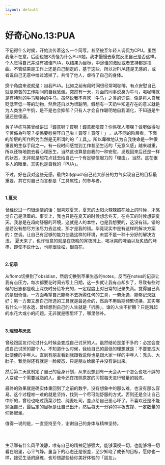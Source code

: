 ```yaml
---
layout: default
---
```


# 好奇心No.13:PUA

不记得什么时候，开始流传着这么一个简写，甚至被互年轻人调侃为CPU。虽然我毫不在意，后面也被X责怪为什么PUA她，我才慢慢去察觉反思自己是否这样。个人觉得自己并没有被谁PUA，以结果为目标，中途谁的激励或者支持都是插曲。不管结果是工作上还是自己制定的，基于这些，所以对PUA还是无感的，或者说自己无意中给过滤掉了。共情了他人，虐待了自己的身体。

换个角度来说就是：自我PUA。比如之前有段时间很经常喝咖啡，有点安慰自己就是劳苦的工作期间的自我感谢。突然有一天，对面的同事说身为牛马，喝咖啡就是有特别的牛马精神的牛马。虽然说我不喜欢「牛马」之类的词语，像是将人自我贬低至低一等的动物，然后还自以为很聪明。假想有一天奶牛知道存在的意义就是为人类生产牛奶，是不是也会抑郁？只有人才会自作聪明地自我消化，不知道是牛逼还是傻逼。

黄子华栋笃笑曾经讲过「鐘意呀？買呀！鐘意都唔買？你係咪人嚟㗎？做嘢做得咁辛苦係為咩呀？梗係要慰勞吓自己啦！買呀！買呀！」  。从不同的阶层看，下面的阶层的所作所为当然是无所谓的的「工具」。所以卑微地认为自我使命是一种很重要的生存手段之一。有一段时间感觉到工作甚至生活的「无意义感」越来越重，所以还特地跑去看心理医生，当然这也算是自我的一种安慰，发现回来后还是一样的状态，无非就是想花点钱去给自己一个有足够信服力的「理由」。当然，这在很多人的眼里，其实也是自我的「PUA」。

不过，好在我对这些无感。最终如何push自己花大部分的力气实现自己的目标最重要，其它对自己而言都是「工具属性」的参与者。
<br>
<br>	 
#### 1.夏天

曾经说过一句很煽情的话：很喜欢夏天，夏天的太阳火辣辣照在脸上的时候，才感觉自己是活着的。事实上，我也只是在夏天的时候想念冬天，在冬天的时候想要夏天。我总是在趋向舒服的环境，这就是人的本性，也是我想要的，这没有错。错的是若没有想尽方法尽力去达成，那才是我的错。毕竟现实中是有这样的解决方案的：空调。让自己有足够的能力创造这样的环境，未尝不是一种十分好的解决方法。
夏天来了，也许惬意的就是在夜晚的宵夜摊上，喝冰爽的啤酒以及炙热的烤串，即使不说什么，也能很放松，很自在。
<br>
<br>	 
#### 2.记录
从flomo切换到了obsidian，然后切换到苹果生态的notes，反而在notes的记录让我有点压力，每次都要花时间去写上日期，这一步就让我有点却步了，导致有些时候的日志都是晚上深夜时分给补充的，一定程度上对日常的记录失真。觉得自己真的是很奇怪，一方面希望自己能够不去折腾任何的工具，一劳永逸，能够记录就好；另一方面又想自己所选的工具就是最适合的，然后不用后期频繁切换。其实哪有什么一劳永逸，曾经想到自己的人生就是「折腾」，谁的人生不折腾？只是溅起的水花大或小的问题。无非就是哪里坏了，哪里修补。
<br>
<br>	 
#### 3.理想与厌恶

曾经跟朋友讨论过什么时候会变成自己讨厌的人。虽然结论是差不多的：必定会变成自己讨厌的那个人。不知道什么时候，我给自己的最低的理想就是：不要变成大肚便便的中年人。直到有朋友看到我跟我说你也是跟大家一样的中年人：秃头、大肚子。我觉得还有就是一脸疲态，只是朋友给面子并没有讲出来。

然后第二天就制定了自己的瘦身计划，从来没想到有一天会从一个怎么也吃不胖的人变成一个需要减脂的人。至今还在按照原定的习惯每天进行轻量的锻炼。

最终的效果就是确实体重回到了之前的数字，没有想象中的那么难，也没有那么容易。这个过程唯一难的就是坚持，找到一个尽可能舒服的方式。否则还是会让自己中断的，曾经也吃过蔬菜沙拉、纯麦吐司，差点给自己恶心坏了。不喜欢还是不能勉强自己，最后定的目标是让自己出汗，然后每天一分钟的平板支撑、一定数量的仰卧起坐。

值得一说的是，一直坚持至今，谢谢自己的身体与精神坚持。  
<br>
<br>	 
生活哪有什么风平浪静，唯有自己的精神足够强大，能够漠视一切，也能够将一切看在眼里，心平气静。虽当下的心态还是很差，至少知晓了成长的目标，愿你也一样，接受生活的磨练，也珍惜那些给你美好体验的「朋友」。



